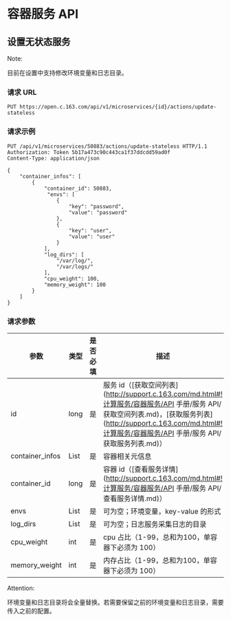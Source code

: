 # 容器服务 API

## 设置无状态服务

<span>Note:</span><div class="alertContent">目前在设置中支持修改环境变量和日志目录。</div>


### 请求 URL

`PUT https://open.c.163.com/api/v1/microservices/{id}/actions/update-stateless`

### 请求示例

```http
PUT /api/v1/microservices/50883/actions/update-stateless HTTP/1.1
Authorization: Token 5b17a473c90c443ca1f37ddcdd59ad0f
Content-Type: application/json

{
    "container_infos": [
        {
            "container_id": 50883, 
             "envs": [
                {
                    "key": "password",
                    "value": "password"
                },
                {
                    "key": "user",
                    "value": "user"
                }
            ],
            "log_dirs": [
                "/var/log/", 
                "/var/logs/"
            ], 
            "cpu_weight": 100, 
            "memory_weight": 100
        }
    ]
}
```

### 请求参数
|       参数      | 类型 | 是否必填 |                                  描述                                 |           示例值           |
|-----------------|------|----------|-----------------------------------------------------------------------|----------------------------|
| id              | long | 是       | 服务 id（[获取空间列表](http://support.c.163.com/md.html#!计算服务/容器服务/API 手册/服务 API/获取空间列表.md)，[获取服务列表](http://support.c.163.com/md.html#!计算服务/容器服务/API 手册/服务 API/获取服务列表.md)） | 50883                      |
| container_infos | List | 是       | 容器相关元信息                                                        | 详见示例                   |
| container_id    | long | 是       | 容器 id（[查看服务详情](http://support.c.163.com/md.html#!计算服务/容器服务/API 手册/服务 API/查看服务详情.md)）                               | 50883                      |
| envs            | List | 是       | 可为空；环境变量，key-value 的形式                                    | 详见示例                   |
| log_dirs        | List | 是       | 可为空；日志服务采集日志的目录                                        | ["/var/log/","/var/logs/"] |
| cpu_weight      | int  | 是       | cpu 占比（1-99，总和为100，单容器下必须为 100）                       | 100                        |
| memory_weight   | int  | 是       | 内存占比（1-99，总和为100，单容器下必须为 100）                       | 100                        |

<span>Attention:</span><div class="alertContent">环境变量和日志目录将会全量替换。若需要保留之前的环境变量和日志目录，需要传入之前的配置。</div>